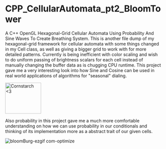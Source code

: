 # CPP_CellularAutomata_pt2_BloomTower
A C++ OpenGL Hexagonal-Grid Cellular Automata Using Probability And Sine Waves To Create Breathing System. This is another file dump of my hexagonal-grid framework for cellular automata with some things changed in my Cell class, as well as giving a bigger grid to work with for more detailed patterns. Currently is being inefficient with color scaling and wish to do uniform passing of brightness scalars for each cell instead of manually changing the buffer data as is chugging CPU runtime.
This project gave me a very interesting look into how Sine and Cosine can be used in real world applications of algorithms for "seasonal" dialing.

<img src="https://github.com/Kingerthanu/CPP_CellularAutomata_pt2_BloomTower/assets/76754592/da80eed3-455b-49ca-9359-85a1d9c794f8" alt="Cornstarch <3" width="115" height="99">

Also probability in this project gave me a much more comfortable understanding on how we can use probability in our conditionals and thinking of its implementation more as a abstract trait of our given cells.

![bloomBurg-ezgif com-optimize](https://github.com/Kingerthanu/CPP_CellularAutomata_pt2_BloomTower/assets/76754592/0766cf13-5890-4f79-a3a8-c9452a4856c8)
